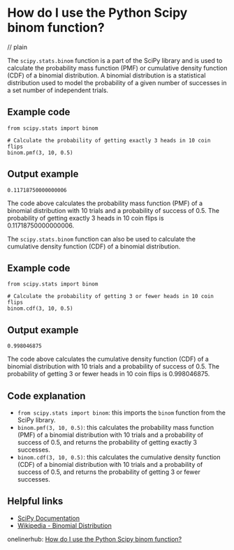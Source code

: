 # How do I use the Python Scipy binom function?
// plain

The `scipy.stats.binom` function is a part of the SciPy library and is used to calculate the probability mass function (PMF) or cumulative density function (CDF) of a binomial distribution. A binomial distribution is a statistical distribution used to model the probability of a given number of successes in a set number of independent trials.

## Example code

```
from scipy.stats import binom

# Calculate the probability of getting exactly 3 heads in 10 coin flips
binom.pmf(3, 10, 0.5)
```

## Output example

```
0.11718750000000006
```

The code above calculates the probability mass function (PMF) of a binomial distribution with 10 trials and a probability of success of 0.5. The probability of getting exactly 3 heads in 10 coin flips is 0.11718750000000006.

The `scipy.stats.binom` function can also be used to calculate the cumulative density function (CDF) of a binomial distribution.

## Example code

```
from scipy.stats import binom

# Calculate the probability of getting 3 or fewer heads in 10 coin flips
binom.cdf(3, 10, 0.5)
```

## Output example

```
0.998046875
```

The code above calculates the cumulative density function (CDF) of a binomial distribution with 10 trials and a probability of success of 0.5. The probability of getting 3 or fewer heads in 10 coin flips is 0.998046875.

## Code explanation

- `from scipy.stats import binom`: this imports the `binom` function from the SciPy library.
- `binom.pmf(3, 10, 0.5)`: this calculates the probability mass function (PMF) of a binomial distribution with 10 trials and a probability of success of 0.5, and returns the probability of getting exactly 3 successes.
- `binom.cdf(3, 10, 0.5)`: this calculates the cumulative density function (CDF) of a binomial distribution with 10 trials and a probability of success of 0.5, and returns the probability of getting 3 or fewer successes.

## Helpful links
- [SciPy Documentation](https://docs.scipy.org/doc/scipy/reference/generated/scipy.stats.binom.html)
- [Wikipedia - Binomial Distribution](https://en.wikipedia.org/wiki/Binomial_distribution)

onelinerhub: [How do I use the Python Scipy binom function?](https://onelinerhub.com/python-scipy/how-do-i-use-the-python-scipy-binom-function)